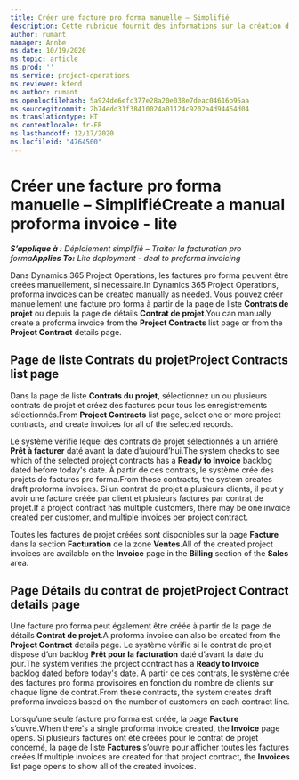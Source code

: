 ```yaml
---
title: Créer une facture pro forma manuelle – Simplifié
description: Cette rubrique fournit des informations sur la création d’une facture pro forma manuelle dans Project Operations.
author: rumant
manager: Annbe
ms.date: 10/19/2020
ms.topic: article
ms.prod: ''
ms.service: project-operations
ms.reviewer: kfend
ms.author: rumant
ms.openlocfilehash: 5a924de6efc377e28a20e038e7deac04616b95aa
ms.sourcegitcommit: 2b74edd31f38410024a01124c9202a4d94464d04
ms.translationtype: HT
ms.contentlocale: fr-FR
ms.lasthandoff: 12/17/2020
ms.locfileid: "4764500"
---
```

# <a name="create-a-manual-proforma-invoice---lite"></a><span data-ttu-id="cc5fd-103">Créer une facture pro forma manuelle – Simplifié</span><span class="sxs-lookup"><span data-stu-id="cc5fd-103">Create a manual proforma invoice - lite</span></span>

<span data-ttu-id="cc5fd-104">_**S’applique à :** Déploiement simplifié – Traiter la facturation pro forma_</span><span class="sxs-lookup"><span data-stu-id="cc5fd-104">_**Applies To:** Lite deployment - deal to proforma invoicing_</span></span>

<span data-ttu-id="cc5fd-105">Dans Dynamics 365 Project Operations, les factures pro forma peuvent être créées manuellement, si nécessaire.</span><span class="sxs-lookup"><span data-stu-id="cc5fd-105">In Dynamics 365 Project Operations, proforma invoices can be created manually as needed.</span></span> <span data-ttu-id="cc5fd-106">Vous pouvez créer manuellement une facture pro forma à partir de la page de liste **Contrats de projet** ou depuis la page de détails **Contrat de projet**.</span><span class="sxs-lookup"><span data-stu-id="cc5fd-106">You can manually create a proforma invoice from the **Project Contracts** list page or from the **Project Contract** details page.</span></span>

##  <a name="project-contracts-list-page"></a><span data-ttu-id="cc5fd-107">Page de liste Contrats du projet</span><span class="sxs-lookup"><span data-stu-id="cc5fd-107">Project Contracts list page</span></span>

<span data-ttu-id="cc5fd-108">Dans la page de liste **Contrats du projet**, sélectionnez un ou plusieurs contrats de projet et créez des factures pour tous les enregistrements sélectionnés.</span><span class="sxs-lookup"><span data-stu-id="cc5fd-108">From **Project Contracts** list page, select one or more project contracts, and create invoices for all of the selected records.</span></span>

<span data-ttu-id="cc5fd-109">Le système vérifie lequel des contrats de projet sélectionnés a un arriéré **Prêt à facturer** daté avant la date d’aujourd’hui.</span><span class="sxs-lookup"><span data-stu-id="cc5fd-109">The system checks to see which of the selected project contracts has a **Ready to Invoice** backlog dated before today's date.</span></span> <span data-ttu-id="cc5fd-110">À partir de ces contrats, le système crée des projets de factures pro forma.</span><span class="sxs-lookup"><span data-stu-id="cc5fd-110">From those contracts, the system creates draft proforma invoices.</span></span> <span data-ttu-id="cc5fd-111">Si un contrat de projet a plusieurs clients, il peut y avoir une facture créée par client et plusieurs factures par contrat de projet.</span><span class="sxs-lookup"><span data-stu-id="cc5fd-111">If a project contract has multiple customers, there may be one invoice created per customer, and multiple invoices per project contract.</span></span>

<span data-ttu-id="cc5fd-112">Toutes les factures de projet créées sont disponibles sur la page **Facture** dans la section **Facturation** de la zone **Ventes**.</span><span class="sxs-lookup"><span data-stu-id="cc5fd-112">All of the created project invoices are available on the **Invoice** page in the **Billing** section of the **Sales** area.</span></span>

## <a name="project-contract-details-page"></a><span data-ttu-id="cc5fd-113">Page Détails du contrat de projet</span><span class="sxs-lookup"><span data-stu-id="cc5fd-113">Project Contract details page</span></span>

<span data-ttu-id="cc5fd-114">Une facture pro forma peut également être créée à partir de la page de détails **Contrat de projet**.</span><span class="sxs-lookup"><span data-stu-id="cc5fd-114">A proforma invoice can also be created from the **Project Contract** details page.</span></span> <span data-ttu-id="cc5fd-115">Le système vérifie si le contrat de projet dispose d’un backlog **Prêt pour la facturation** daté d’avant la date du jour.</span><span class="sxs-lookup"><span data-stu-id="cc5fd-115">The system verifies the project contract has a **Ready to Invoice** backlog dated before today's date.</span></span> <span data-ttu-id="cc5fd-116">À partir de ces contrats, le système crée des factures pro forma provisoires en fonction du nombre de clients sur chaque ligne de contrat.</span><span class="sxs-lookup"><span data-stu-id="cc5fd-116">From these contracts, the system creates draft proforma invoices based on the number of customers on each contract line.</span></span>

<span data-ttu-id="cc5fd-117">Lorsqu’une seule facture pro forma est créée, la page **Facture** s’ouvre.</span><span class="sxs-lookup"><span data-stu-id="cc5fd-117">When there's a single proforma invoice created, the **Invoice** page opens.</span></span> <span data-ttu-id="cc5fd-118">Si plusieurs factures ont été créées pour le contrat de projet concerné, la page de liste **Factures** s’ouvre pour afficher toutes les factures créées.</span><span class="sxs-lookup"><span data-stu-id="cc5fd-118">If multiple invoices are created for that project contract, the **Invoices** list page opens to show all of the created invoices.</span></span>
